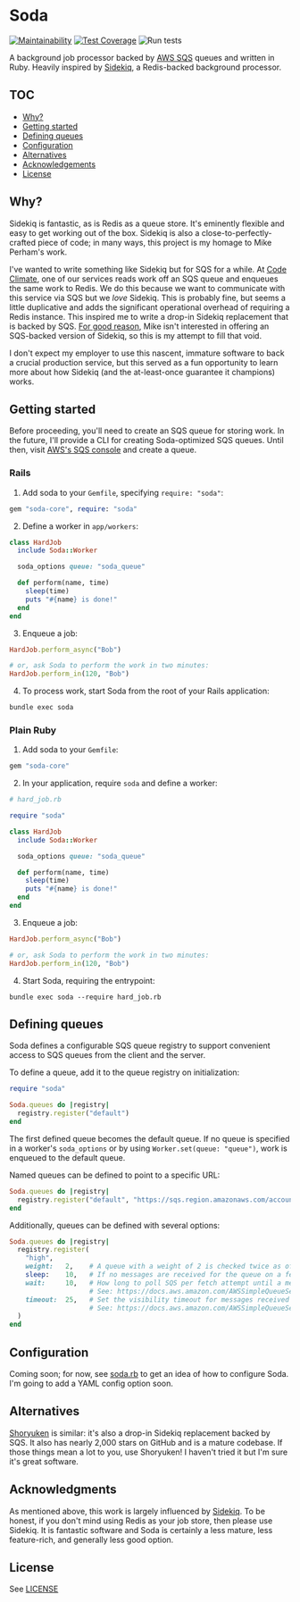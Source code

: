 # Soda

[![Maintainability](https://api.codeclimate.com/v1/badges/d5ddce379e8c392c2a6a/maintainability)](https://codeclimate.com/repos/5e48277c12f0b000f1002c89/maintainability)
[![Test Coverage](https://api.codeclimate.com/v1/badges/d5ddce379e8c392c2a6a/test_coverage)](https://codeclimate.com/repos/5e48277c12f0b000f1002c89/test_coverage)
![Run tests](https://github.com/nporteschaikin/soda/workflows/Run%20tests/badge.svg?branch=master)

A background job processor backed by [AWS SQS](https://aws.amazon.com/sqs/) queues and written in Ruby. Heavily inspired by [Sidekiq](https://github.com/mperham/sidekiq), a Redis-backed background processor.

## TOC

  * [Why?](#why)
  * [Getting started](#getting-started)
  * [Defining queues](#defining-queues)
  * [Configuration](#configuration)
  * [Alternatives](#alternatives)
  * [Acknowledgements](#acknowledgements)
  * [License](#license)

## Why?

Sidekiq is fantastic, as is Redis as a queue store. It's eminently flexible and easy to get working out of the box. Sidekiq is also a close-to-perfectly-crafted piece of code; in many ways, this project is my homage to Mike Perham's work.

I've wanted to write something like Sidekiq but for SQS for a while. At [Code Climate](https://codeclimate.com), one of our services reads work off an SQS queue and enqueues the same work to Redis. We do this because we want to communicate with this service via SQS but we _love_ Sidekiq. This is probably fine, but seems a little duplicative and adds the significant operational overhead of requiring a Redis instance. This inspired me to write a drop-in Sidekiq replacement that is backed by SQS. [For good reason](https://github.com/mperham/sidekiq/wiki/FAQ#wouldnt-it-be-awesome-if-sidekiq-supported-mongodb-postgresql-mysql-sqs--for-persistence), Mike isn't interested in offering an SQS-backed version of Sidekiq, so this is my attempt to fill that void.

I don't expect my employer to use this nascent, immature software to back a crucial production service, but this served as a fun opportunity to learn more about how Sidekiq (and the at-least-once guarantee it champions) works.

## Getting started

Before proceeding, you'll need to create an SQS queue for storing work. In the future, I'll provide a CLI for creating Soda-optimized SQS queues. Until then, visit [AWS's SQS console](https://console.aws.amazon.com/sqs) and create a queue.

### Rails

1. Add soda to your `Gemfile`, specifying `require: "soda"`:

  ```ruby
  gem "soda-core", require: "soda"
  ```

2. Define a worker in `app/workers`:

  ```ruby
  class HardJob
    include Soda::Worker

    soda_options queue: "soda_queue"

    def perform(name, time)
      sleep(time)
      puts "#{name} is done!"
    end
  end
  ```

3. Enqueue a job:

  ```ruby
  HardJob.perform_async("Bob")

  # or, ask Soda to perform the work in two minutes:
  HardJob.perform_in(120, "Bob")
  ```

4. To process work, start Soda from the root of your Rails application:

  ```sh
  bundle exec soda
  ```

### Plain Ruby

1. Add soda to your `Gemfile`:

  ```ruby
  gem "soda-core"
  ```

2. In your application, require `soda` and define a worker:

  ```ruby
  # hard_job.rb

  require "soda"

  class HardJob
    include Soda::Worker

    soda_options queue: "soda_queue"

    def perform(name, time)
      sleep(time)
      puts "#{name} is done!"
    end
  end
  ```

3. Enqueue a job:

  ```ruby
  HardJob.perform_async("Bob")

  # or, ask Soda to perform the work in two minutes:
  HardJob.perform_in(120, "Bob")
  ```

4. Start Soda, requiring the entrypoint:

  ```shell
  bundle exec soda --require hard_job.rb
  ```

## Defining queues

Soda defines a configurable SQS queue registry to support convenient access to SQS queues from the client and the server.

To define a queue, add it to the queue registry on initialization:

```ruby
require "soda"

Soda.queues do |registry|
  registry.register("default")
end
```

The first defined queue becomes the default queue. If no queue is specified in a worker's `soda_options` or by using `Worker.set(queue: "queue")`, work is enqueued to the default queue.

Named queues can be defined to point to a specific URL:

```ruby
Soda.queues do |registry|
  registry.register("default", "https://sqs.region.amazonaws.com/account/name")
end
```

Additionally, queues can be defined with several options:

```ruby
Soda.queues do |registry|
  registry.register(
    "high",
    weight:   2,    # A queue with a weight of 2 is checked twice as often as a queue with a weight of 1.
    sleep:    10,   # If no messages are received for the queue on a fetch attempt, don't fetch from this queue for 10 seconds.
    wait:     10,   # How long to poll SQS per fetch attempt until a message is received.
                    # See: https://docs.aws.amazon.com/AWSSimpleQueueService/latest/SQSDeveloperGuide/sqs-short-and-long-polling.html#sqs-long-polling
    timeout:  25,   # Set the visibility timeout for messages received in a fetch request.
                    # See: https://docs.aws.amazon.com/AWSSimpleQueueService/latest/SQSDeveloperGuide/sqs-visibility-timeout.html
  )
end
```

## Configuration

Coming soon; for now, see [soda.rb](lib/soda.rb) to get an idea of how to configure Soda. I'm going to add a YAML config option soon.

## Alternatives

[Shoryuken](https://github.com/phstc/shoryuken) is similar: it's also a drop-in Sidekiq replacement backed by SQS. It also has nearly 2,000 stars on GitHub and is a mature codebase. If those things mean a lot to you, use Shoryuken! I haven't tried it but I'm sure it's great software.

## Acknowledgments

As mentioned above, this work is largely influenced by [Sidekiq](https://github.com/mperham/sidekiq). To be honest, if you don't mind using Redis as your job store, then please use Sidekiq. It is fantastic software and Soda is certainly a less mature, less feature-rich, and generally less good option.

## License

See [LICENSE](LICENSE)
